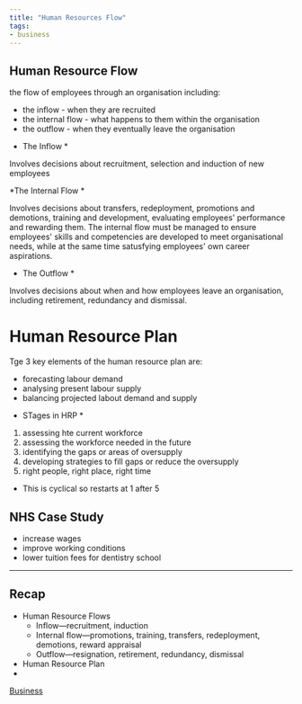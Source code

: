 ```yaml
---
title: "Human Resources Flow"
tags:
- business
---
```



## Human Resource Flow ##

the flow of employees through an organisation 
including:
- the inflow - when they are recruited
- the internal flow - what happens to them within the organisation
- the outflow - when they eventually leave the organisation

* The Inflow *

Involves decisions about recruitment, selection and induction of new employees

*The Internal Flow *

Involves decisions about transfers, redeployment, promotions and demotions, training and development, evaluating employees' performance and rewarding them.
The internal flow must be managed to ensure employees' skills and competencies are developed to meet organisational needs, while at the same time satusfying 
employees' own career aspirations.

* The Outflow *

Involves decisions about when and how employees leave an organisation, including retirement, redundancy and dismissal.

# Human Resource Plan #

Tge 3 key elements of the human resource plan are:
- forecasting labour demand
- analysing present labour supply
- balancing projected labout demand and supply

* STages in HRP *

1) assessing hte current workforce
2) assessing the workforce needed in the future
3) identifying the gaps or areas of oversupply
4) developing strategies to fill gaps or reduce the oversupply
5) right people, right place, right time
- This is cyclical so restarts at 1 after 5


## NHS Case Study ##

- increase wages
- improve working conditions
- lower tuition fees for dentistry school


---

## Recap

- Human Resource Flows
	- Inflow—recruitment, induction
	- Internal flow—promotions, training, transfers, redeployment, demotions, reward appraisal
	- Outflow—resignation, retirement, redundancy, dismissal
- Human Resource Plan
- 

[Business](/Business)
